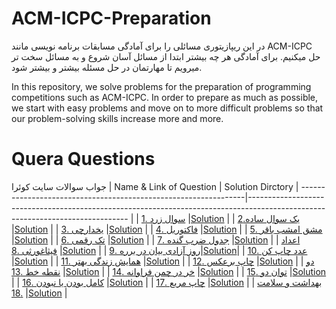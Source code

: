 # ACM-ICPC-Preparation
در این ریپازیتوری مسائلی را برای آمادگی مسابقات برنامه نویسی مانند ACM-ICPC حل میکنیم. برای آمادگی هر چه بیشتر ابتدا از مسائل آسان شروع و به مسائل سخت تر میرویم تا مهارتمان در حل مسئله بیشتر و بیشتر شود.

In this repository, we solve problems for the preparation of programming competitions such as ACM-ICPC. In order to prepare as much as possible, we start with easy problems and move on to more difficult problems so that our problem-solving skills increase more and more.

# Quera Questions
جواب سوالات سایت کوئرا
  | Name & Link  of Question                                         | Solution Dirctory
  | ----------------------------------------------------------------|------------------------------------------------------------------------------------------------------------------------------ |
  | [سوال زرد .1](https://quera.org/problemset/3537/)               |[Solution](https://github.com/RamtinTorik/ACM-ICPC-Preparation/tree/main/001.%20YellowQuestion)                                |
  | [یک سوال ساده.2](https://quera.org/problemset/2885/)            |[Solution](https://github.com/RamtinTorik/ACM-ICPC-Preparation/tree/main/002.%20AsimpleQuestion)                               |
  | [یخدارچی .3](https://quera.org/problemset/3429/)                |[Solution](https://github.com/RamtinTorik/ACM-ICPC-Preparation/tree/main/003.%20Refrigerator)                                  |
  | [فاکتوریل .4](https://quera.org/problemset/589/)                |[Solution](https://github.com/RamtinTorik/ACM-ICPC-Preparation/tree/main/004.%20Factorial)                                     |
  | [مشق امشب باقر .5](https://quera.org/problemset/10230/)         |[Solution](https://github.com/RamtinTorik/ACM-ICPC-Preparation/tree/main/005.%20HomeworkTonightBagher)                         |
  | [تک رقمی .6](https://quera.org/problemset/3539/)                |[Solution](https://github.com/RamtinTorik/ACM-ICPC-Preparation/tree/main/006.%20SingleDigit)                                   |
  | [جدول ضرب گنده .7](https://quera.org/problemset/3409/)          |[Solution](https://github.com/RamtinTorik/ACM-ICPC-Preparation/tree/main/007.%20LargeMultiplicationTable)                      |
  | [اعداد فیثاغورثی .8](https://quera.org/problemset/280/)         |[Solution](https://github.com/RamtinTorik/ACM-ICPC-Preparation/tree/main/008.%20PythagoreanNumbers)                            |
  | [روز آزادی بیان در برره .9](https://quera.org/problemset/10162/)|[Solution](https://github.com/RamtinTorik/ACM-ICPC-Preparation/tree/main/009.%20Freedom%20of%20Expression%20Day%20in%20barareh)|
  | [عدد چاپ کن .10](https://quera.org/problemset/9774/)            |[Solution](https://github.com/RamtinTorik/ACM-ICPC-Preparation/tree/main/010.%20Print%20the%20number)                          |
  | [همایش زندگی بهتر .11](https://quera.org/problemset/10325/)     |[Solution](https://github.com/RamtinTorik/ACM-ICPC-Preparation/tree/main/011.%20BetterLifeConference)                          |
  | [چاپ برعکس .12](https://quera.org/problemset/3405/)             |[Solution](https://github.com/RamtinTorik/ACM-ICPC-Preparation/tree/main/012.%20Reverseprinting)                               |
  | [دو نقطه خط .13](https://quera.org/problemset/3414/)            |[Solution](https://github.com/RamtinTorik/ACM-ICPC-Preparation/tree/main/013.%20TwolineDots)                                   |
  | [خر در چمن فراوانه .14](https://quera.org/problemset/4065/)     |[Solution](https://github.com/RamtinTorik/ACM-ICPC-Preparation/tree/main/014.%20DonkeysAboundInTheGrass)                       |
  | [توان دو .15](https://quera.org/problemset/616/)                |[Solution](https://github.com/RamtinTorik/ACM-ICPC-Preparation/tree/main/015.%20PowerTwo)                                      |
  | [کامل بودن یا نبودن .16](https://quera.org/problemset/282/)     |[Solution](https://github.com/RamtinTorik/ACM-ICPC-Preparation/tree/main/016.%20PerfectionOrNot)                               |
  | [چاپ مربع .17](https://quera.org/problemset/591/)               |[Solution](https://github.com/RamtinTorik/ACM-ICPC-Preparation/tree/main/017.%20SquarePrinting)                                |
  | [بهداشت و سلامت .18](https://quera.org/problemset/51865)         |[Solution](https://github.com/RamtinTorik/ACM-ICPC-Preparation/tree/main/018.%20SanitationAndHealth)                           |
